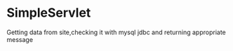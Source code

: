 # SimpleServlet
Getting data from site,checking it with mysql jdbc and returning appropriate message
